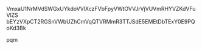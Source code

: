VmxaU1NrMVdSWGxUYkdoVVlXczFVbFpyVWtOVVJrVjVUVmRHYVZKdVFuVlZS
bEYzVXpCT2RGSnVWbUZhCmVqQTVRMmR3TTJSdE5EMEtDbTExY0E9PQoKd3Bk

pqm